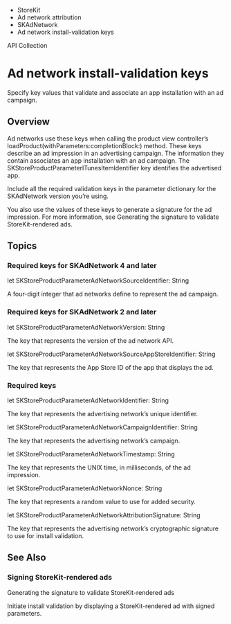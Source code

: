 

- StoreKit
- Ad network attribution
- SKAdNetwork
-  Ad network install-validation keys 

API Collection

# Ad network install-validation keys

Specify key values that validate and associate an app installation with an ad campaign.

## Overview

Ad networks use these keys when calling the product view controller’s loadProduct(withParameters:completionBlock:) method. These keys describe an ad impression in an advertising campaign. The information they contain associates an app installation with an ad campaign. The SKStoreProductParameterITunesItemIdentifier key identifies the advertised app.

Include all the required validation keys in the parameter dictionary for the SKAdNetwork version you’re using.

You also use the values of these keys to generate a signature for the ad impression. For more information, see Generating the signature to validate StoreKit-rendered ads.

## Topics

### Required keys for SKAdNetwork 4 and later

let SKStoreProductParameterAdNetworkSourceIdentifier: String

A four-digit integer that ad networks define to represent the ad campaign.

### Required keys for SKAdNetwork 2 and later

let SKStoreProductParameterAdNetworkVersion: String

The key that represents the version of the ad network API.

let SKStoreProductParameterAdNetworkSourceAppStoreIdentifier: String

The key that represents the App Store ID of the app that displays the ad.

### Required keys

let SKStoreProductParameterAdNetworkIdentifier: String

The key that represents the advertising network’s unique identifier.

let SKStoreProductParameterAdNetworkCampaignIdentifier: String

The key that represents the advertising network’s campaign.

let SKStoreProductParameterAdNetworkTimestamp: String

The key that represents the UNIX time, in milliseconds, of the ad impression.

let SKStoreProductParameterAdNetworkNonce: String

The key that represents a random value to use for added security.

let SKStoreProductParameterAdNetworkAttributionSignature: String

The key that represents the advertising network’s cryptographic signature to use for install validation.

## See Also

### Signing StoreKit-rendered ads

Generating the signature to validate StoreKit-rendered ads

Initiate install validation by displaying a StoreKit-rendered ad with signed parameters.

